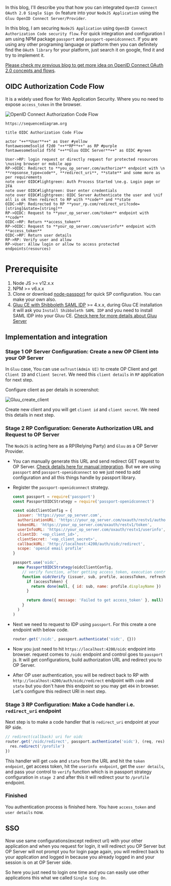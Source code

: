 In this blog, I'll describe you that how you can integrated `OpenID Connect OAuth 2.0 Single Sign On` feature into your `NodeJS Application` using the `Gluu OpenID Connect Server/Provider`.

In this blog, I am securing `NodeJS Application` using `OpenID Connect Authorization Code security flow`. For quick integration and configuration I am using NPM package `passport` and `passport-openidconnect`. If you are using any other programing language or platform then you can definitely find the `OAuth library` for your platform, just search it on google, find it and try to implement it.

[Please check my previous blog to get more idea on OpenID Connect OAuth 2.0 concepts and flows](https://github.com/GluuFederation/tutorials/blob/master/oidc-sso-tutorials/tutorials/OpenID-Connect-OAuth-2.0-Overview-and-Security-Flows.md).

## OIDC Authorization Code Flow

It is a widely used flow for Web Application Security. Where you no need to expose `access_token` in the browser.

![OpenID Connect Authorization Code Flow](https://user-images.githubusercontent.com/39133739/93778662-c2d57980-fc43-11ea-9b6b-d6922136f095.png)

```
https://sequencediagram.org

title OIDC Authorization Code Flow

actor "++**User**++" as User #yellow
fontawesome5solid f2d0 "++**RP**++" as RP #purple
fontawesome5solid f5fd "++**Gluu OIDC Server**++" as OIDC #green

User->RP: login request or directly request for protected resources \nusing browser or mobile app
RP->OIDC: Redirect to **you_op_server.com/authorize** endpoint with \n **repsonse_type=code**, **redirect_uri**, **state** and some more as per requirements
note over OIDC#lightgreen: Auth Process Started \ne.g. Login page or 2FA
note over OIDC#lightgreen: User enter credentials
note over OIDC#lightgreen: OIDC Server Authenticate the user and \nif all is ok then redirect to RP with **code** and **state
OIDC->RP: Redirected to RP **your_rp.com/redirect_uri?code=[string]&state=[string]**
RP->OIDC: Request to **your_op_server.com/token** endpoint with **code**
OIDC->RP: Return **access_token**
RP->OIDC: Request to **your_op_server.com/userinfo** endpoint with **access_token** 
OIDC->RP: Return user details
RP->RP: Verify user and allow
RP->User: Allow login or allow to access protected endpoints(resources)
```

# Prerequisite

1. Node JS >= v12.x.x
1. NPM >= v6.x.x
1. Clone or download [node-passport](https://github.com/kdhttps/node-passport) for quick SP configuration. You can make your own also.
1. [Gluu CE with Shibboleth SAML IDP](https://gluu.org/docs/gluu-server) >= 4.x.x, during Gluu CE installation it will ask you `Install Shibboleth SAML IDP` and you need to install SAML IDP into your Gluu CE. [Check here for more details about Gluu Server](https://gluu.org/docs/gluu-server)

## Implementation and integration

### Stage 1 OP Server Configuration: Create a new OP Client into your OP Server

In `Gluu` case, You can use `oxTrust(Admin UI)` to create OP Client and get `Client ID` and `Client Secret`. We need this `client details` in `RP` application for next step.

Configure client as per details in screenshot:

![Gluu_create_client](https://user-images.githubusercontent.com/39133739/93860943-69218d80-fcdd-11ea-9426-72f073bc3ab2.png)

Create new client and you will get `client id` and `client secret`. We need this details in next step.

### Stage 2 RP Configuration: Generate Authorization URL and Request to OP Server

The `NodeJS` is acting here as a RP(Relying Party) and `Gluu` as a OP Server Provider.

- You can manually generate this URL and send redirect GET request to OP Server. [Check details here for manual integration](https://github.com/kdhttps/node-passport/wiki/OpenID-Connect-OAuth-2.0-Overview-and-Security-Flows#stage-1-rp-configuration-generate-authorization-url-and-request-to-op-server). But we are using `passport` and `passport-openidconnect` so we just need to add configuration and all this things handle by passport library.

- Register the `passport-openidconnect` strategy.

    ```js
    const passport = require('passport')
    const PassportOIDCStrategy = require('passport-openidconnect')

    const oidcClientConfig = {
      issuer: 'https://your_op_server.com',
      authorizationURL: 'https://your_op_server.com/oxauth/restv1/authorize',
      tokenURL: 'https://your_op_server.com/oxauth/restv1/token',
      userInfoURL: 'https://your_op_server.com/oxauth/restv1/userinfo',
      clientID: '<op_client_id>',
      clientSecret: '<op_client_secret>',
      callbackURL: 'http://localhost:4200/auth/oidc/redirect',
      scope: 'openid email profile'
    }

    passport.use('oidc',
      new PassportOIDCStrategy(oidcClientConfig,
        // verify function, after getting access_token, execution control will be pass here.
        function oidcVerify (issuer, sub, profile, accessToken, refreshToken, done) {
          if (accessToken) {
            return done(null, { id: sub, name: profile.displayName })
          }

          return done({ message: 'Failed to get access_token' }, null)
        }
      )
    )
    ```

- Next we need to request to IDP using `passport`. For this create a one endpoint with below code.

    ```js
    router.get('/oidc', passport.authenticate('oidc', {}))
    ```

- Now you just need to hit `https://localhost:4200/oidc` endpoint into browser. request comes to `/oidc` endpoint and control goes to `passport` js. It will get configurations, build authorization URL and redirect you to OP Server.

- After OP user authentication, you will be redirect back to RP with `http://localhost:4200/auth/oidc/redirect` endpoint with `code` and `state` but you don't have this endpoint so you may get `404` in browser. Let's configure this redirect URI in next step.

### Stage 3 RP Configuration: Make a Code handler i.e. `redirect_uri` endpoint

Next step is to make a code handler that is `redirect_uri` endpoint at your RP side. 

```js
// redirect(callback) uri for oidc
router.get('/oidc/redirect', passport.authenticate('oidc'), (req, res) => {
  res.redirect('/profile')
})
```

This handler will get `code` and `state` from the URL and hit the `token endpoint`, get access token, hit the `userinfo endpoint`, get the `user details`, and pass your control to `verify` function which is in passport strategy configuration in `stage 2` and after this it will redirect your to `/profile` endpoint.

### Finished

You authentication process is finished here. You have `access_token` and `user details` now.

## SSO

Now use same configurations(except redirect url) with your other application and when you request for login, it will redirect you OP Server but OP Server will not prompt you for login page again, you will redirect back to your application and logged in because you already logged in and your session is on at OP Server side. 

So here you just need to login one time and you can easily use other applications this what we called `Single Sing On`.